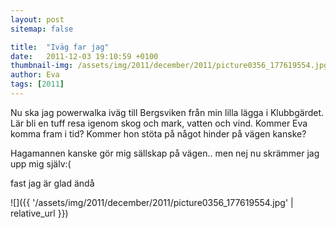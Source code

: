 ```yaml
---
layout: post
sitemap: false

title:  "Iväg far jag"
date:   2011-12-03 19:10:59 +0100
thumbnail-img: /assets/img/2011/december/2011/picture0356_177619554.jpg
author: Eva
tags: [2011]
---
```


Nu ska jag powerwalka iväg till Bergsviken från min lilla lägga i Klubbgärdet. Lär bli en tuff resa igenom skog och mark, vatten och vind. Kommer Eva komma fram i tid? Kommer hon stöta på något hinder på vägen kanske? 

Hagamannen kanske gör mig sällskap på vägen.. men nej nu skrämmer jag upp mig själv:( 

fast jag är glad ändå

![]({{ '/assets/img/2011/december/2011/picture0356_177619554.jpg'  | relative_url }})

